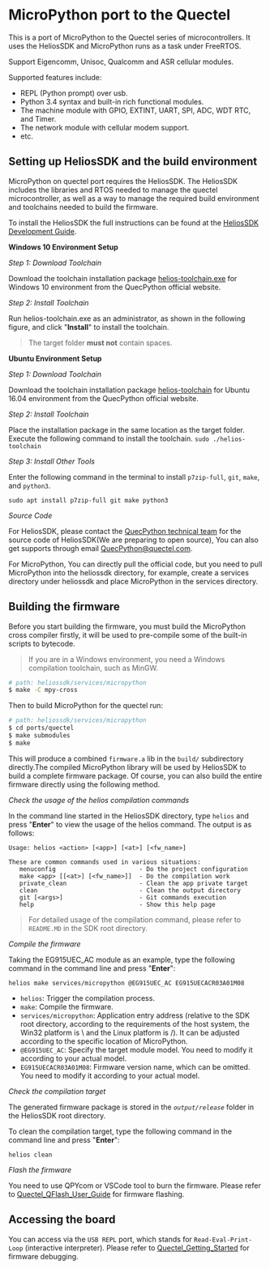 MicroPython port to the Quectel
=============================

This is a port of MicroPython to the Quectel series of
microcontrollers.  It uses the HeliosSDK and MicroPython runs as
a task under FreeRTOS.

Support Eigencomm, Unisoc, Qualcomm and ASR cellular modules.

Supported features include:
- REPL (Python prompt) over usb.
- Python 3.4 syntax and built-in rich functional modules.
- The machine module with GPIO, EXTINT, UART, SPI, ADC, WDT RTC, and Timer.
- The network module with cellular modem support.
- etc.

Setting up HeliosSDK and the build environment
--------------------------------------------

MicroPython on quectel port requires the HeliosSDK.  The HeliosSDK includes the libraries and RTOS needed to
manage the quectel microcontroller, as well as a way to manage the required
build environment and toolchains needed to build the firmware.

To install the HeliosSDK the full instructions can be found at the
[HeliosSDK Development Guide](https://python.quectel.com/doc/Application_guide/zh/helios-sdk/quick-start.html).

**Windows 10 Environment Setup**

*Step 1: Download Toolchain*

Download the toolchain installation package [helios-toolchain.exe](https://github.com/QuecPython/toolchain/releases/tag/V1.4.2) for Windows 10 environment from the QuecPython official website.

*Step 2: Install Toolchain*

Run helios-toolchain.exe as an administrator, as shown in the following figure, and click "**Install**" to install the toolchain.

> The target folder **must not** contain spaces.

**Ubuntu Environment Setup**

*Step 1: Download Toolchain*

Download the toolchain installation package [helios-toolchain](https://github.com/QuecPython/toolchain/releases/tag/V1.1.0) for Ubuntu 16.04 environment from the QuecPython official website.

*Step 2: Install Toolchain*

Place the installation package in the same location as the target folder. Execute the following command to install the toolchain.
`sudo ./helios-toolchain`

*Step 3: Install Other Tools*

Enter the following command in the terminal to install `p7zip-full`, `git`, `make`, and `python3`.
```
sudo apt install p7zip-full git make python3
```

*Source Code*

For HeliosSDK, please contact the [QuecPython technical team](https://python.quectel.com/en/contact) for the source code of HeliosSDK(We are preparing to open source), You can also get supports through email QuecPython@quectel.com.

For MicroPython, You can directly pull the official code, but you need to pull MicroPython into the heliossdk directory, for example, create a services directory under heliossdk and place MicroPython in the services directory.

Building the firmware
---------------------

Before you start building the firmware, you must build the MicroPython cross compiler firstly, it will be used to pre-compile some of the built-in scripts to bytecode.

> If you are in a Windows environment, you need a Windows compilation toolchain, such as MinGW.

```bash
# path: heliossdk/services/micropython
$ make -C mpy-cross
```

Then to build MicroPython for the quectel run:

```bash
# path: heliossdk/services/micropython
$ cd ports/quectel
$ make submodules
$ make
```

This will produce a combined `firmware.a` lib in the `build/`
subdirectory directly.The compiled MicroPython library will be used by HeliosSDK to build a complete firmware package. Of course, you can also build the entire firmware directly using the following method.

*Check the usage of the helios compilation commands*

In the command line started in the HeliosSDK directory, type `helios` and press "**Enter**" to view the usage of the helios command.
The output is as follows:

```
Usage: helios <action> [<app>] [<at>] [<fw_name>]

These are common commands used in various situations:
   menuconfig                       - Do the project configuration
   make <app> [[<at>] [<fw_name>]]  - Do the compilation work
   private_clean                    - Clean the app private target
   clean                            - Clean the output directory
   git [<args>]                     - Git commands execution
   help                             - Show this help page
```

> For detailed usage of the compilation command, please refer to  `README.MD` in the SDK root directory.

*Compile the firmware*

Taking the EG915UEC_AC module as an example, type the following command in the command line and press  "**Enter**":
```
helios make services/micropython @EG915UEC_AC EG915UECACR03A01M08
```

- `helios`: Trigger the compilation process.
- `make`: Compile the firmware.
- `services/micropython`: Application entry address (relative to the SDK root directory, according to the requirements of the host system, the Win32 platform is \ and the Linux platform is /). It can be adjusted according to the specific location of MicroPython.
- `@EG915UEC_AC`: Specify the target module model. You need to modify it according to your actual model.
- `EG915UECACR03A01M08`: Firmware version name, which can be omitted. You need to modify it according to your actual model.

*Check the compilation target*

The generated firmware package is stored in the *`output/release`* folder in the HeliosSDK root directory.

To clean the compilation target, type the following command in the command line and press "**Enter**":
```
helios clean
```

*Flash the firmware*

You need to use QPYcom or VSCode tool to burn the firmware. Please refer to [Quectel_QFlash_User_Guide](https://python.quectel.com/doc/Getting_started/en/flash_firmware.html) for firmware flashing.


Accessing the board
-------------------------------------

You can access via the `USB REPL` port, which stands for `Read-Eval-Print-Loop` (interactive interpreter). Please refer to [Quectel_Getting_Started](https://python.quectel.com/doc/Getting_started/en/REPL_dev.html) for firmware debugging.

